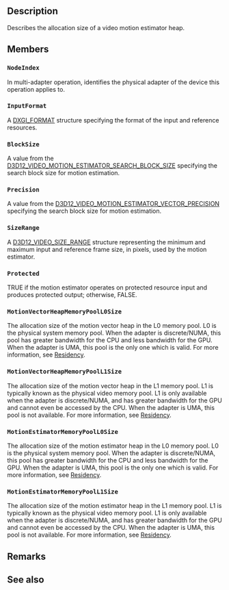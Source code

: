 ## Description

Describes the allocation size of a video motion estimator heap.

## Members

### `NodeIndex`

In multi-adapter operation, identifies the physical adapter of the device this operation applies to.

### `InputFormat`

A [DXGI_FORMAT](https://learn.microsoft.com/windows/desktop/api/dxgiformat/ne-dxgiformat-dxgi_format) structure specifying the format of the input and reference resources.

### `BlockSize`

A value from the [D3D12_VIDEO_MOTION_ESTIMATOR_SEARCH_BLOCK_SIZE](https://learn.microsoft.com/windows/win32/api/d3d12video/ne-d3d12video-d3d12_video_motion_estimator_search_block_size) specifying the search block size for motion estimation.

### `Precision`

A value from the [D3D12_VIDEO_MOTION_ESTIMATOR_VECTOR_PRECISION](https://learn.microsoft.com/windows/win32/api/d3d12video/ne-d3d12video-d3d12_video_motion_estimator_vector_precision) specifying the search block size for motion estimation.

### `SizeRange`

A [D3D12_VIDEO_SIZE_RANGE](https://learn.microsoft.com/windows/win32/api/d3d12video/ns-d3d12video-d3d12_video_size_range) structure representing the minimum and maximum input and reference frame size, in pixels, used by the motion estimator.

### `Protected`

TRUE if the motion estimator operates on protected resource input and produces protected output; otherwise, FALSE.

### `MotionVectorHeapMemoryPoolL0Size`

The allocation size of the motion vector heap in the L0 memory pool. L0 is the physical system memory pool. When the adapter is discrete/NUMA, this pool has greater bandwidth for the CPU and less bandwidth for the GPU. When the adapter is UMA, this pool is the only one which is valid. For more information, see [Residency](https://learn.microsoft.com/windows/win32/direct3d12/residency).

### `MotionVectorHeapMemoryPoolL1Size`

The allocation size of the motion vector heap in the L1 memory pool. L1 is typically known as the physical video memory pool. L1 is only available when the adapter is discrete/NUMA, and has greater bandwidth for the GPU and cannot even be accessed by the CPU. When the adapter is UMA, this pool is not available. For more information, see [Residency](https://learn.microsoft.com/windows/win32/direct3d12/residency).

### `MotionEstimatorMemoryPoolL0Size`

The allocation size of the motion estimator heap in the L0 memory pool. L0 is the physical system memory pool. When the adapter is discrete/NUMA, this pool has greater bandwidth for the CPU and less bandwidth for the GPU. When the adapter is UMA, this pool is the only one which is valid. For more information, see [Residency](https://learn.microsoft.com/windows/win32/direct3d12/residency).

### `MotionEstimatorMemoryPoolL1Size`

The allocation size of the motion estimator heap in the L1 memory pool. L1 is typically known as the physical video memory pool. L1 is only available when the adapter is discrete/NUMA, and has greater bandwidth for the GPU and cannot even be accessed by the CPU. When the adapter is UMA, this pool is not available. For more information, see [Residency](https://learn.microsoft.com/windows/win32/direct3d12/residency).

## Remarks

## See also